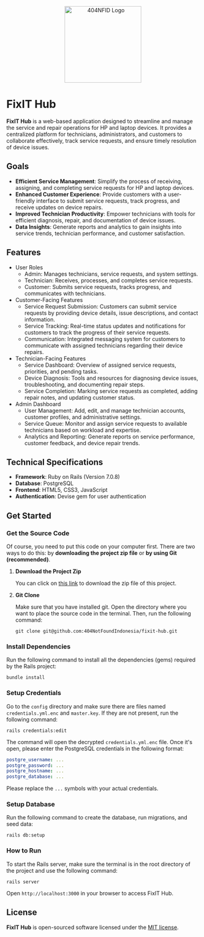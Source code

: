 <p align="center"><a href="https://laravel.com" target="_blank"><img src="https://avatars.githubusercontent.com/u/87377917?s=200&v=4" width="200" alt="404NFID Logo"></a></p>

# FixIT Hub

__FixIT Hub__ is a web-based application designed to streamline and manage the service and repair operations for HP and laptop devices. It provides a centralized platform for technicians, administrators, and customers to collaborate effectively, track service requests, and ensure timely resolution of device issues.

## Goals

- __Efficient Service Management__: Simplify the process of receiving, assigning, and completing service requests for HP and laptop devices.
- __Enhanced Customer Experience__: Provide customers with a user-friendly interface to submit service requests, track progress, and receive updates on device repairs.
- __Improved Technician Productivity__: Empower technicians with tools for efficient diagnosis, repair, and documentation of device issues.
- __Data Insights__: Generate reports and analytics to gain insights into service trends, technician performance, and customer satisfaction.

## Features

- User Roles
    - Admin: Manages technicians, service requests, and system settings.
    - Technician: Receives, processes, and completes service requests.
    - Customer: Submits service requests, tracks progress, and communicates with technicians.
- Customer-Facing Features
    - Service Request Submission: Customers can submit service requests by providing device details, issue descriptions, and contact information.
    - Service Tracking: Real-time status updates and notifications for customers to track the progress of their service requests.
    - Communication: Integrated messaging system for customers to communicate with assigned technicians regarding their device repairs.
- Technician-Facing Features
    - Service Dashboard: Overview of assigned service requests, priorities, and pending tasks.
    - Device Diagnosis: Tools and resources for diagnosing device issues, troubleshooting, and documenting repair steps.
    - Service Completion: Marking service requests as completed, adding repair notes, and updating customer status.
- Admin Dashboard
    - User Management: Add, edit, and manage technician accounts, customer profiles, and administrative settings.
    - Service Queue: Monitor and assign service requests to available technicians based on workload and expertise.
    - Analytics and Reporting: Generate reports on service performance, customer feedback, and device repair trends.

## Technical Specifications

- __Framework__: Ruby on Rails (Version 7.0.8)
- __Database__: PostgreSQL
- __Frontend__: HTML5, CSS3, JavaScript
- __Authentication__: Devise gem for user authentication

## Get Started

### Get the Source Code
Of course, you need to put this code on your computer first. There are two ways to do this: by __downloading the project zip file__ or __by using Git (recommended)__.

1. **Download the Project Zip**

    You can click on [this link](https://github.com/404NotFoundIndonesia/fixit-hub/archive/refs/heads/main.zip) to download the zip file of this project.

2. **Git Clone**

    Make sure that you have installed git. Open the directory where you want to place the source code in the terminal. Then, run the following command:
    ```shell
    git clone git@github.com:404NotFoundIndonesia/fixit-hub.git
    ```

### Install Dependencies

Run the following command to install all the dependencies (gems) required by the Rails project:

```shell
bundle install
```

### Setup Credentials

Go to the `config` directory and make sure there are files named `credentials.yml.enc` and `master.key`. If they are not present, run the following command:

```shell
rails credentials:edit
```

The command will open the decrypted `credentials.yml.enc` file. Once it's open, please enter the PostgreSQL credentials in the following format:

```yaml
postgre_username: ...
postgre_password: ...
postgre_hostname: ...
postgre_database: ...
```

Please replace the `...` symbols with your actual credentials.

### Setup Database

Run the following command to create the database, run migrations, and seed data:

```shell
rails db:setup
```

### How to Run

To start the Rails server, make sure the terminal is in the root directory of the project and use the following command:

```shell
rails server
```

Open `http://localhost:3000` in your browser to access FixIT Hub.

## License

__FixIT Hub__ is open-sourced software licensed under the [MIT license](https://github.com/404NotFoundIndonesia/fixit-hub?tab=MIT-1-ov-file).
